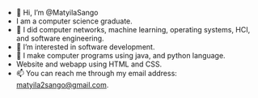 - 👋 Hi, I’m @MatyilaSango
-  I am a computer science graduate.
- 🌱 I did computer networks, machine learning, operating systems, HCI, and software engineering. 
- 👀 I’m interested in software development. 
- 💞️ I make computer programs using java, and python language.
- Website and webapp using HTML and CSS.
- 📫 You can reach me through my email address: matyila2sango@gmail.com.
